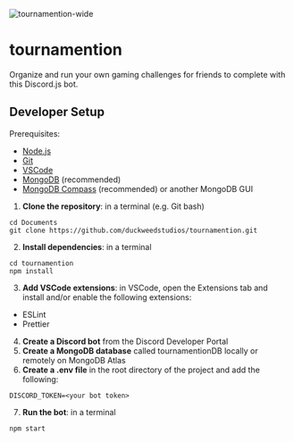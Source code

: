 ![tournamention-wide](https://github.com/duckweedstudios/tournamention/assets/57969507/131439c2-cb2c-4eea-b3fb-3166dab6cc6e)
# tournamention
Organize and run your own gaming challenges for friends to complete with this Discord.js bot.

## Developer Setup
Prerequisites:
- [Node.js](https://nodejs.org/en/)
- [Git](https://git-scm.com/downloads)
- [VSCode](https://code.visualstudio.com/download)
- [MongoDB](https://www.mongodb.com/try/download/community) (recommended)
- [MongoDB Compass](https://www.mongodb.com/try/download/compass) (recommended) or another MongoDB GUI

1. **Clone the repository**: in a terminal (e.g. Git bash)
```
cd Documents
git clone https://github.com/duckweedstudios/tournamention.git
```
2. **Install dependencies**: in a terminal
```
cd tournamention
npm install
```
3. **Add VSCode extensions**: in VSCode, open the Extensions tab and install and/or enable the following extensions:
- ESLint
- Prettier
4. **Create a Discord bot** from the Discord Developer Portal
5. **Create a MongoDB database** called tournamentionDB locally or remotely on MongoDB Atlas
6. **Create a .env file** in the root directory of the project and add the following:
```
DISCORD_TOKEN=<your bot token>
```
7. **Run the bot**: in a terminal
```
npm start
```
